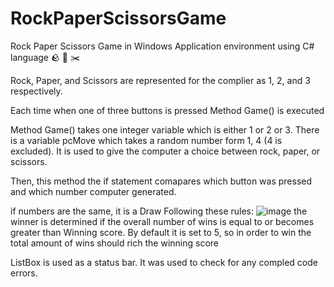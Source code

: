 # RockPaperScissorsGame
 Rock Paper Scissors Game in Windows Application environment using C# language
🪨 🧻 ✂️

Rock, Paper, and Scissors are represented for the complier as 1, 2, and 3 respectively.

Each time when one of three buttons is pressed Method Game() is executed

Method Game() takes one integer variable which is either 1 or 2 or 3.
There is a variable pcMove which takes a random number form 1, 4 (4 is excluded). 
It is used to give the computer a choice between rock, paper, or scissors.

Then, this method the if statement comapares which button was pressed and which number computer generated.

if numbers are the same, it is a Draw
Following these rules: 
![image](https://user-images.githubusercontent.com/41874992/208255343-64dd5811-ac10-4153-b4fc-cfe6dc757b77.png)
the winner is determined if the overall number of wins is equal to or becomes greater than Winning score. 
By default it is set to 5, so in order to win the total amount of wins should rich the winning score 

ListBox is used as a status bar. It was used to check for any compled code errors. 


